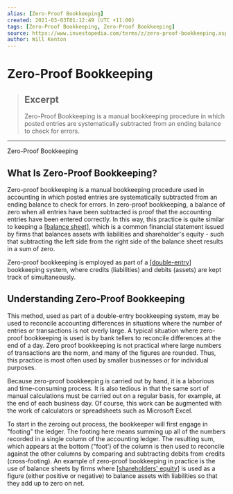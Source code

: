 ```yaml
---
alias: [Zero-Proof Bookkeeping]
created: 2021-03-03T01:12:49 (UTC +11:00)
tags: [Zero-Proof Bookkeeping, Zero-Proof Bookkeeping]
source: https://www.investopedia.com/terms/z/zero-proof-bookkeeping.asp
author: Will Kenton
---
```


# Zero-Proof Bookkeeping

> ## Excerpt
> Zero-Proof Bookkeeping is a manual bookkeeping procedure in which posted entries are systematically subtracted from an ending balance to check for errors.

---

Zero-Proof Bookkeeping
## What Is Zero-Proof Bookkeeping?

Zero-proof bookkeeping is a manual bookkeeping procedure used in accounting in which posted entries are systematically subtracted from an ending balance to check for errors. In zero-proof bookkeeping, a balance of zero when all entries have been subtracted is proof that the accounting entries have been entered correctly. In this way, this practice is quite similar to keeping a [[balance sheet]](https://www.investopedia.com/terms/b/balancesheet.asp), which is a common financial statement issued by firms that balances assets with liabilities and shareholder's equity - such that subtracting the left side from the right side of the balance sheet results in a sum of zero.

Zero-proof bookkeeping is employed as part of a [[double-entry]](https://www.investopedia.com/terms/d/double-entry.asp) bookkeeping system, where credits (liabilities) and debits (assets) are kept track of simultaneously.

## Understanding Zero-Proof Bookkeeping

This method, used as part of a double-entry bookkeeping system, may be used to reconcile accounting differences in situations where the number of entries or transactions is not overly large. A typical situation where zero-proof bookkeeping is used is by bank tellers to reconcile differences at the end of a day. Zero proof bookkeeping is not practical where large numbers of transactions are the norm, and many of the figures are rounded. Thus, this practice is most often used by smaller businesses or for individual purposes.

Because zero-proof bookkeeping is carried out by hand, it is a laborious and time-consuming process. It is also tedious in that the same sort of manual calculations must be carried out on a regular basis, for example, at the end of each business day. Of course, this work can be augmented with the work of calculators or spreadsheets such as Microsoft Excel.

To start in the zeroing out process, the bookkeeper will first engage in "footing" the ledger. The footing here means summing up all of the numbers recorded in a single column of the accounting ledger. The resulting sum, which appears at the bottom ("foot') of the column is then used to reconcile against the other columns by comparing and subtracting debits from credits (cross-footing). An example of zero-proof bookkeeping in practice is the use of balance sheets by firms where [[shareholders' equity]](https://www.investopedia.com/terms/s/shareholdersequity.asp) is used as a figure (either positive or negative) to balance assets with liabilities so that they add up to zero on net.
